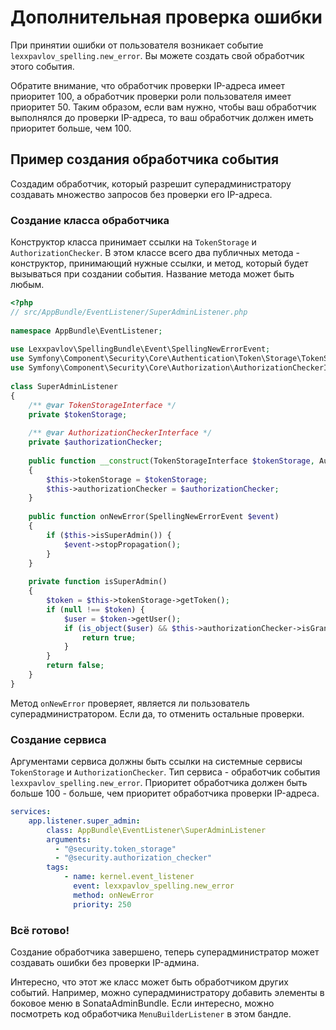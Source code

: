 # Дополнительная проверка ошибки

При принятии ошибки от пользователя возникает событие 
`lexxpavlov_spelling.new_error`. Вы можете создать свой обработчик этого 
события. 

Обратите внимание, что обработчик проверки IP-адреса имеет приоритет 100, а 
обработчик проверки роли пользователя имеет приоритет 50. Таким образом, если
вам нужно, чтобы ваш обработчик выполнялся до проверки IP-адреса, то ваш
обработчик должен иметь приоритет больше, чем 100.

## Пример создания обработчика события

Создадим обработчик, который разрешит суперадминистратору создавать множество
запросов без проверки его IP-адреса.

### Создание класса обработчика

Конструктор класса принимает ссылки на `TokenStorage` и `AuthorizationChecker`.
В этом классе всего два публичных метода - конструктор, принимающий нужные ссылки, и
метод, который будет вызываться при создании события. Название метода может 
быть любым.
```php
<?php
// src/AppBundle/EventListener/SuperAdminListener.php
 
namespace AppBundle\EventListener;
 
use Lexxpavlov\SpellingBundle\Event\SpellingNewErrorEvent;
use Symfony\Component\Security\Core\Authentication\Token\Storage\TokenStorageInterface;
use Symfony\Component\Security\Core\Authorization\AuthorizationCheckerInterface;
 
class SuperAdminListener
{
    /** @var TokenStorageInterface */
    private $tokenStorage;
 
    /** @var AuthorizationCheckerInterface */
    private $authorizationChecker;
 
    public function __construct(TokenStorageInterface $tokenStorage, AuthorizationCheckerInterface $authorizationChecker)
    {
        $this->tokenStorage = $tokenStorage;
        $this->authorizationChecker = $authorizationChecker;
    }
 
    public function onNewError(SpellingNewErrorEvent $event)
    {
        if ($this->isSuperAdmin()) {
            $event->stopPropagation();
        }
    }
    
    private function isSuperAdmin()
    {
        $token = $this->tokenStorage->getToken();
        if (null !== $token) {
            $user = $token->getUser();
            if (is_object($user) && $this->authorizationChecker->isGranted('ROLE_SUPER_ADMIN', $user)) {
                return true;
            }
        }
        return false;
    }
}
```
Метод `onNewError` проверяет, является ли пользователь суперадминистратором. 
Если да, то отменить остальные проверки.

### Создание сервиса

Аргументами сервиса должны быть ссылки на системные сервисы `TokenStorage` и
`AuthorizationChecker`. Тип сервиса - обработчик события 
`lexxpavlov_spelling.new_error`. Приоритет обработчика должен быть больше 100 -
больше, чем приоритет обработчика проверки IP-адреса. 
```yaml
services:
    app.listener.super_admin:
        class: AppBundle\EventListener\SuperAdminListener
        arguments: 
          - "@security.token_storage"
          - "@security.authorization_checker"
        tags:
            - name: kernel.event_listener
              event: lexxpavlov_spelling.new_error
              method: onNewError
              priority: 250
```

### Всё готово!

Создание обработчика завершено, теперь суперадминистратор может создавать
ошибки без проверки IP-админа.

Интересно, что этот же класс может быть обработчиком других событий. Например, 
можно суперадминистратору добавить элементы в боковое меню в SonataAdminBundle. 
Если интересно, можно посмотреть код обработчика `MenuBuilderListener` в этом 
бандле.
